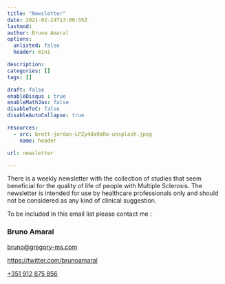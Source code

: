 ```yaml
---
title: "Newsletter"
date: 2021-02-24T13:00:55Z
lastmod: 
author: Bruno Amaral
options:
  unlisted: false
  header: mini

description: 
categories: []
tags: []

draft: false
enableDisqus : true
enableMathJax: false
disableToC: false
disableAutoCollapse: true

resources:
  - src: brett-jordan-LPZy4da9aRo-unsplash.jpeg
    name: header

url: newsletter

---
```


There is a weekly newsletter with the collection of studies that seem  beneficial for the quality of life of people with Multiple Sclerosis. The newsletter is intended for use by healthcare professionals only and should not be considered as any kind of clinical suggestion.

To be included in this email list please contact me :

### Bruno Amaral

<a href="mailto:bruno@gregory-ms.com" data-umami-event="click--email-bruno-newsletter-page">bruno@gregory-ms.com</a>

https://twitter.com/brunoamaral

[+351 912 875 856](tel:+351912875856)


